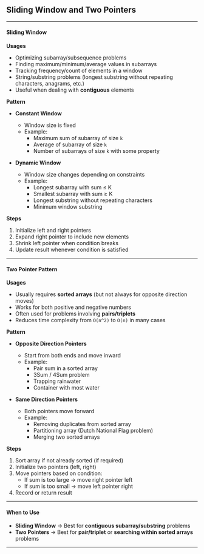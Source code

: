 ## Sliding Window and Two Pointers

---

#### Sliding Window

**Usages**
- Optimizing subarray/subsequence problems
- Finding maximum/minimum/average values in subarrays
- Tracking frequency/count of elements in a window
- String/substring problems (longest substring without repeating characters, anagrams, etc.)
- Useful when dealing with **contiguous** elements

**Pattern**
- **Constant Window**  
  - Window size is fixed  
  - Example:  
    - Maximum sum of subarray of size `k`  
    - Average of subarray of size `k`  
    - Number of subarrays of size `k` with some property  

- **Dynamic Window**  
  - Window size changes depending on constraints  
  - Example:  
    - Longest subarray with sum ≤ K  
    - Smallest subarray with sum ≥ K  
    - Longest substring without repeating characters  
    - Minimum window substring  

**Steps**
1. Initialize left and right pointers  
2. Expand right pointer to include new elements  
3. Shrink left pointer when condition breaks  
4. Update result whenever condition is satisfied  

---

#### Two Pointer Pattern

**Usages**
- Usually requires **sorted arrays** (but not always for opposite direction moves)  
- Works for both positive and negative numbers  
- Often used for problems involving **pairs/triplets**  
- Reduces time complexity from `O(n^2)` to `O(n)` in many cases  

**Pattern**
- **Opposite Direction Pointers**  
  - Start from both ends and move inward  
  - Example:  
    - Pair sum in a sorted array  
    - 3Sum / 4Sum problem  
    - Trapping rainwater  
    - Container with most water  

- **Same Direction Pointers**  
  - Both pointers move forward  
  - Example:  
    - Removing duplicates from sorted array  
    - Partitioning array (Dutch National Flag problem)  
    - Merging two sorted arrays  

**Steps**
1. Sort array if not already sorted (if required)  
2. Initialize two pointers (left, right)  
3. Move pointers based on condition:  
   - If sum is too large → move right pointer left  
   - If sum is too small → move left pointer right  
4. Record or return result  

---

#### When to Use
- **Sliding Window** → Best for **contiguous subarray/substring** problems  
- **Two Pointers** → Best for **pair/triplet** or **searching within sorted arrays** problems  

---